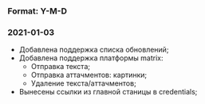 ### Format: Y-M-D

### 2021-01-03

* Добавлена поддержка списка обновлений;
* Добавлена поддержка платформы matrix:
  * Отправка текста;
  * Отправка аттачментов: картинки;
  * Удаление текста/аттачментов;
* Вынесены ссылки из главной станицы в credentials;